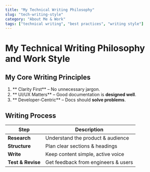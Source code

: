 ```yaml
---
title: "My Technical Writing Philosophy"
slug: "tech-writing-style"
category: "About Me & Work"
tags: ["technical writing", "best practices", "writing style"]
---
```

# My Technical Writing Philosophy and Work Style

## My Core Writing Principles
1. ** Clarity First** – No unnecessary jargon.
2. ** UI/UX Matters** – Good documentation is **designed well**.
3. ** Developer-Centric** – Docs should **solve problems**.

## Writing Process
| Step | Description |
|------|------------|
| **Research** | Understand the product & audience |
| **Structure** | Plan clear sections & headings |
| **Write** | Keep content simple, active voice |
| **Test & Revise** | Get feedback from engineers & users |